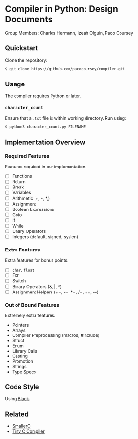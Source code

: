 # Compiler in Python: Design Documents

Group Members: Charles Hermann, Izeah Olguin, Paco Coursey

## Quickstart

Clone the repository:

```bash
$ git clone https://github.com/pacocoursey/compiler.git
```

## Usage

The compiler requires Python or later.

### `character_count`

Ensure that a `.txt` file is within working directory. Run using:

```bash
$ python3 character_count.py FILENAME
```

## Implementation Overview

### Required Features

Features required in our implementation.

- [ ] Functions
- [ ] Return
- [ ] Break
- [ ] Variables
- [ ] Arithmetic (+, -, *,)
- [ ] Assignment
- [ ] Boolean Expressions
- [ ] Goto
- [ ] If
- [ ] While
- [ ] Unary Operators
- [ ] Integers (default, signed, syslen)

### Extra Features

Extra features for bonus points.

- [ ] `char`, `float`
- [ ] For
- [ ] Switch
- [ ] Binary Operators (&, |, ^)
- [ ] Assignment Helpers (+=, -=, *=, /=, ++, --)

### Out of Bound Features

Extremely extra features.

- Pointers
- Arrays
- Compiler Preprocessing (macros, #include)
- Struct
- Enum
- Library Calls
- Casting
- Promotion
- Strings
- Type Specs

## Code Style

Using [Black](https://github.com/ambv/black).

## Related

- [SmallerC](https://github.com/alexfru/smallerc)
- [Tiny C Compiler](https://bellard.org/tcc/)
